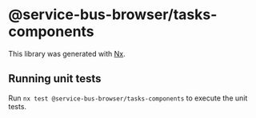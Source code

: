 # @service-bus-browser/tasks-components

This library was generated with [Nx](https://nx.dev).

## Running unit tests

Run `nx test @service-bus-browser/tasks-components` to execute the unit tests.
